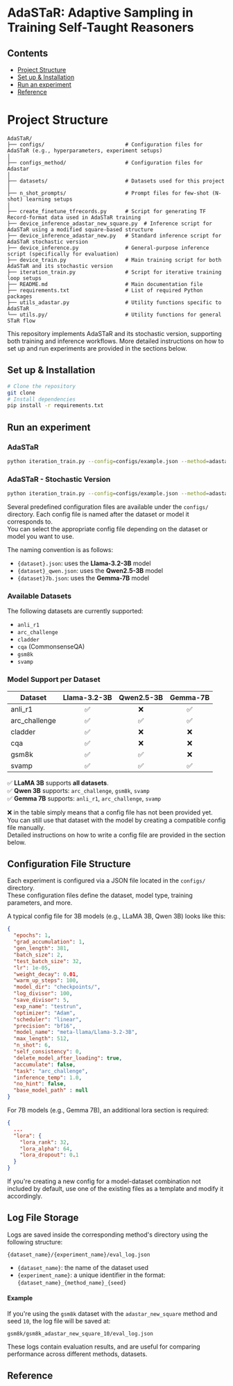 # AdaSTaR: Adaptive Sampling in Training Self-Taught Reasoners

## Contents

- [Project Structure](#Project-Structure)
- [Set up & Installation](#Set-up-&-Installation)
- [Run an experiment](#run-an-experiment)
- [Reference](#reference)


# Project Structure
```
AdaSTaR/
├── configs/                          # Configuration files for AdaSTaR (e.g., hyperparameters, experiment setups)
│
├── configs_method/                   # Configuration files for Adastar
│
├── datasets/                         # Datasets used for this project
│
├── n_shot_prompts/                   # Prompt files for few-shot (N-shot) learning setups
│
├── create_finetune_tfrecords.py      # Script for generating TF Record-format data used in AdaSTaR training
├── device_inference_adastar_new_square.py  # Inference script for AdaSTaR using a modified square-based structure
├── device_inference_adastar_new.py   # Standard inference script for AdaSTaR stochastic version
├── device_inference.py               # General-purpose inference script (specifically for evaluation)
├── device_train.py                   # Main training script for both AdaSTaR and its stochastic version
├── iteration_train.py                # Script for iterative training loop setups
├── README.md                         # Main documentation file
├── requirements.txt                  # List of required Python packages
├── utils_adastar.py                  # Utility functions specific to AdaSTaR
└── utils.py/                         # Utility functions for general STaR flow
```
This repository implements AdaSTaR and its stochastic version, supporting both training and inference workflows.
More detailed instructions on how to set up and run experiments are provided in the sections below.


## Set up & Installation

```bash
# Clone the repository
git clone
# Install dependencies
pip install -r requirements.txt
```


## Run an experiment

### AdaSTaR
```bash
python iteration_train.py --config=configs/example.json --method=adastar_new_square --seed=10
```

### AdaSTaR - Stochastic Version
```bash
python iteration_train.py --config=configs/example.json --method=adastar_new --seed=10
```

Several predefined configuration files are available under the `configs/` directory. Each config file is named after the dataset or model it corresponds to.  
You can select the appropriate config file depending on the dataset or model you want to use.

The naming convention is as follows:

- `{dataset}.json`: uses the **Llama-3.2-3B** model
- `{dataset}_qwen.json`: uses the **Qwen2.5-3B** model
- `{dataset}7b.json`: uses the **Gemma-7B** model

### Available Datasets

The following datasets are currently supported:

- `anli_r1`
- `arc_challenge`
- `cladder`
- `cqa` (CommonsenseQA)
- `gsm8k`
- `svamp`

### Model Support per Dataset

| Dataset       | Llama-3.2-3B | Qwen2.5-3B | Gemma-7B |
|---------------|:------------:|:----------:|:--------:|
| anli_r1       | ✅          | ❌         | ✅      |
| arc_challenge | ✅          | ✅         | ✅      |
| cladder       | ✅          | ❌         | ❌      |
| cqa           | ✅          | ❌         | ❌      |
| gsm8k         | ✅          | ✅         | ❌      |
| svamp         | ✅          | ✅         | ✅      |

✅ **LLaMA 3B** supports **all datasets**.  
✅ **Qwen 3B** supports: `arc_challenge`, `gsm8k`, `svamp`  
✅ **Gemma 7B** supports: `anli_r1`, `arc_challenge`, `svamp`  

❌ in the table simply means that a config file has not been provided yet.  
You can still use that dataset with the model by creating a compatible config file manually.  
Detailed instructions on how to write a config file are provided in the section below.


## Configuration File Structure

Each experiment is configured via a JSON file located in the `configs/` directory.  
These configuration files define the dataset, model type, training parameters, and more.

A typical config file for 3B models (e.g., LLaMA 3B, Qwen 3B) looks like this:

```json
{
  "epochs": 1,
  "grad_accumulation": 1,
  "gen_length": 381,
  "batch_size": 2,
  "test_batch_size": 32,
  "lr": 1e-05,
  "weight_decay": 0.01,
  "warm_up_steps": 100,
  "model_dir": "checkpoints/",
  "log_divisor": 100,
  "save_divisor": 5,
  "exp_name": "testrun",
  "optimizer": "Adam",
  "scheduler": "linear",
  "precision": "bf16",
  "model_name": "meta-llama/Llama-3.2-3B",
  "max_length": 512,
  "n_shot": 6,
  "self_consistency": 0,
  "delete_model_after_loading": true,
  "accumulate": false,
  "task": "arc_challenge",
  "inference_temp": 1.0,
  "no_hint": false,
  "base_model_path" : null
}
```

For 7B models (e.g., Gemma 7B), an additional lora section is required:
```json
{
  ...
  "lora": {
    "lora_rank": 32,
    "lora_alpha": 64,
    "lora_dropout": 0.1
  }
}
```

If you're creating a new config for a model-dataset combination not included by default,
use one of the existing files as a template and modify it accordingly.

## Log File Storage

Logs are saved inside the corresponding method's directory using the following structure:
```
{dataset_name}/{experiment_name}/eval_log.json
```

- `{dataset_name}`: the name of the dataset used  
- `{experiment_name}`: a unique identifier in the format:  
  `{dataset_name}_{method_name}_{seed}`

#### Example

If you're using the `gsm8k` dataset with the `adastar_new_square` method and seed `10`, the log file will be saved at:
```
gsm8k/gsm8k_adastar_new_square_10/eval_log.json
```
These logs contain evaluation results, and are useful for comparing performance across different methods, datasets.

## Reference